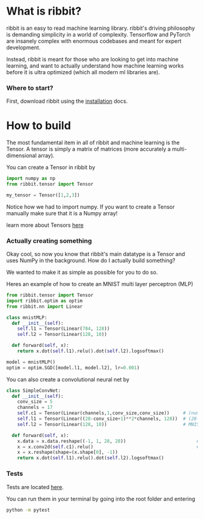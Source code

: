 # What is ribbit?

ribbit is an easy to read machine learning library. ribbit's driving philosophy is demanding simplicity in a world of complexity. Tensorflow and PyTorch are insanely complex with enormous codebases and meant for expert development.

Instead, ribbit is meant for those who are looking to get into machine learning, and want to actually understand how machine learning works before it is ultra optimized (which all modern ml libraries are).

### Where to start?

First, download ribbit using the <a href="https://github.com/kevbuh/ribbit/blob/main/docs/install.md">installation</a> docs. 

# How to build

The most fundamental item in all of ribbit and machine learning is the Tensor. A tensor is simply a matrix of matrices (more accurately a multi-dimensional array). 

You can create a Tensor in ribbit by
```python
import numpy as np
from ribbit.tensor import Tensor

my_tensor = Tensor([1,2,3])
```

Notice how we had to import numpy. If you want to create a Tensor manually make sure that it is a Numpy array!

learn more about Tensors <a href="https://github.com/kevbuh/ribbit/blob/main/docs/tensors.md">here</a> 


### Actually creating something

Okay cool, so now you know that ribbit's main datatype is a Tensor and uses NumPy in the background. How do I actually build something? 

We wanted to make it as simple as possible for you to do so.

Heres an example of how to create an MNIST multi layer perceptron (MLP)

```python
from ribbit.tensor import Tensor
import ribbit.optim as optim
from ribbit.nn import Linear

class mnistMLP:
  def __init__(self):
    self.l1 = Tensor(Linear(784, 128))
    self.l2 = Tensor(Linear(128, 10))

  def forward(self, x):
    return x.dot(self.l1).relu().dot(self.l2).logsoftmax()

model = mnistMLP()
optim = optim.SGD([model.l1, model.l2], lr=0.001)
```

You can also create a convolutional neural net by

```python
class SimpleConvNet:
  def __init__(self):
    conv_size = 5
    channels = 17
    self.c1 = Tensor(Linear(channels,1,conv_size,conv_size))     # (num_filters, color_channels, kernel_h, kernel_w)
    self.l1 = Tensor(Linear((28-conv_size+1)**2*channels, 128))  # (28-conv+1)(28-conv+1) since kernel isn't padded
    self.l2 = Tensor(Linear(128, 10))                            # MNIST output is 10 classes

  def forward(self, x):
    x.data = x.data.reshape((-1, 1, 28, 28))                          # get however many number of imgs in batch
    x = x.conv2d(self.c1).relu()                                      # pass through conv first
    x = x.reshape(shape=(x.shape[0], -1))
    return x.dot(self.l1).relu().dot(self.l2).logsoftmax()
```

### Tests
Tests are located <a href="https://github.com/kevbuh/ribbit/tree/main/tests">here</a>.

You can run them in your terminal by going into the root folder and entering

```bash
python -m pytest
```

